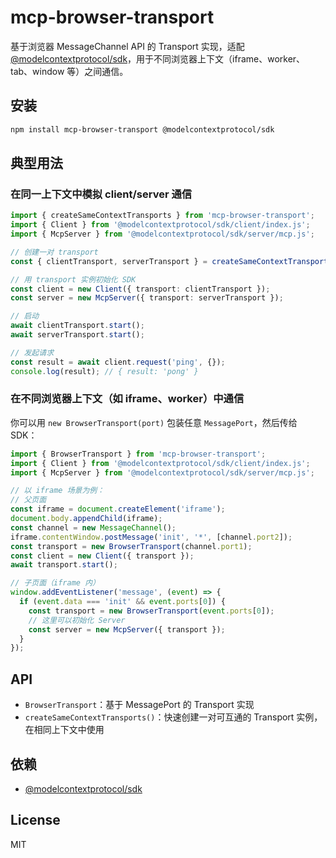 # mcp-browser-transport

基于浏览器 MessageChannel API 的 Transport 实现，适配 [@modelcontextprotocol/sdk](https://www.npmjs.com/package/@modelcontextprotocol/sdk)，用于不同浏览器上下文（iframe、worker、tab、window 等）之间通信。

## 安装

```bash
npm install mcp-browser-transport @modelcontextprotocol/sdk
```

## 典型用法

### 在同一上下文中模拟 client/server 通信

```ts
import { createSameContextTransports } from 'mcp-browser-transport';
import { Client } from '@modelcontextprotocol/sdk/client/index.js';
import { McpServer } from '@modelcontextprotocol/sdk/server/mcp.js';

// 创建一对 transport
const { clientTransport, serverTransport } = createSameContextTransports();

// 用 transport 实例初始化 SDK
const client = new Client({ transport: clientTransport });
const server = new McpServer({ transport: serverTransport });

// 启动
await clientTransport.start();
await serverTransport.start();

// 发起请求
const result = await client.request('ping', {});
console.log(result); // { result: 'pong' }
```

### 在不同浏览器上下文（如 iframe、worker）中通信

你可以用 `new BrowserTransport(port)` 包装任意 `MessagePort`，然后传给 SDK：

```ts
import { BrowserTransport } from 'mcp-browser-transport';
import { Client } from '@modelcontextprotocol/sdk/client/index.js';
import { McpServer } from '@modelcontextprotocol/sdk/server/mcp.js';

// 以 iframe 场景为例：
// 父页面
const iframe = document.createElement('iframe');
document.body.appendChild(iframe);
const channel = new MessageChannel();
iframe.contentWindow.postMessage('init', '*', [channel.port2]);
const transport = new BrowserTransport(channel.port1);
const client = new Client({ transport });
await transport.start();

// 子页面（iframe 内）
window.addEventListener('message', (event) => {
  if (event.data === 'init' && event.ports[0]) {
    const transport = new BrowserTransport(event.ports[0]);
    // 这里可以初始化 Server
    const server = new McpServer({ transport });
  }
});
```

## API

- `BrowserTransport`：基于 MessagePort 的 Transport 实现
- `createSameContextTransports()`：快速创建一对可互通的 Transport 实例，在相同上下文中使用

## 依赖

- [@modelcontextprotocol/sdk](https://www.npmjs.com/package/@modelcontextprotocol/sdk)

## License

MIT
